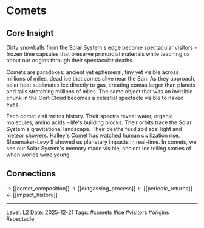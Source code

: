 # Comets

## Core Insight
Dirty snowballs from the Solar System's edge become spectacular visitors - frozen time capsules that preserve primordial materials while teaching us about our origins through their spectacular deaths.

Comets are paradoxes: ancient yet ephemeral, tiny yet visible across millions of miles, dead ice that comes alive near the Sun. As they approach, solar heat sublimates ice directly to gas, creating comas larger than planets and tails stretching millions of miles. The same object that was an invisible chunk in the Oort Cloud becomes a celestial spectacle visible to naked eyes.

Each comet visit writes history. Their spectra reveal water, organic molecules, amino acids - life's building blocks. Their orbits trace the Solar System's gravitational landscape. Their deaths feed zodiacal light and meteor showers. Halley's Comet has watched human civilization rise. Shoemaker-Levy 9 showed us planetary impacts in real-time. In comets, we see our Solar System's memory made visible, ancient ice telling stories of when worlds were young.

## Connections
→ [[comet_composition]]
→ [[outgassing_process]]
← [[periodic_returns]]
← [[impact_history]]

---
Level: L2
Date: 2025-12-21
Tags: #comets #ice #visitors #origins #spectacle
